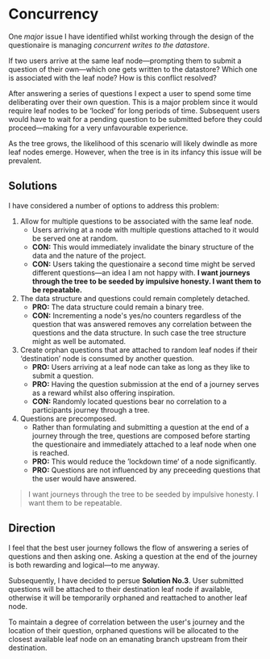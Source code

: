 # Concurrency

One *major* issue I have identified whilst working through the design of the questionaire is managing *concurrent writes to the datastore*.

If two users arrive at the same leaf node—prompting them to submit a question of their own—which one gets written to the datastore? Which one is associated with the leaf node? How is this conflict resolved?

After answering a series of questions I expect a user to spend some time deliberating over their own question. This is a major problem since it would require leaf nodes to be ‘locked’ for long periods of time. Subsequent users would have to wait for a pending question to be submitted before they could proceed—making for a very unfavourable experience.

As the tree grows, the likelihood of this scenario will likely dwindle as more leaf nodes emerge. However, when the tree is in its infancy this issue will be prevalent.

## Solutions

I have considered a number of options to address this problem:

1. Allow for multiple questions to be associated with the same leaf node.
	- Users arriving at a node with multiple questions attached to it would be served one at random.
	- **CON:** This would immediately invalidate the binary structure of the data and the nature of the project.
	- **CON:** Users taking the questionaire a second time might be served different questions—an idea I am not happy with. **I want journeys through the tree to be seeded by impulsive honesty. I want them to be repeatable.**
2. The data structure and questions could remain completely detached.
	- **PRO:** The data structure could remain a binary tree.
	- **CON:** Incrementing a node's yes/no counters regardless of the question that was answered removes any correlation between the questions and the data structure. In such case the tree structure might as well be automated.
3. Create orphan questions that are attached to random leaf nodes if their ‘destination’ node is consumed by another question.
	- **PRO:** Users arriving at a leaf node can take as long as they like to submit a question.
	- **PRO:** Having the question submission at the end of a journey serves as a reward whilst also offering inspiration.
	- **CON:** Randomly located questions bear no correlation to a participants journey through a tree.
4. Questions are precomposed.
	- Rather than formulating and submitting a question at the end of a journey through the tree, questions are composed before starting the questionaire and immediately attached to a leaf node when one is reached.
	- **PRO:** This would reduce the ’lockdown time‘ of a node significantly.
	- **PRO:** Questions are not influenced by any preceeding questions that the user would have answered.

> I want journeys through the tree to be seeded by impulsive honesty. I want them to be repeatable.

## Direction

I feel that the best user journey follows the flow of answering a series of questions and then asking one. Asking a question at the end of the journey is both rewarding and logical—to me anyway.

Subsequently, I have decided to persue **Solution No.3**. User submitted questions will be attached to their destination leaf node if available, otherwise it will be temporarily orphaned and reattached to another leaf node.

To maintain a degree of correlation between the user's journey and the location of their question, orphaned questions will be allocated to the closest available leaf node on an emanating branch upstream from their destination.

